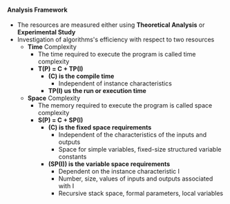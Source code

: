 #### Analysis Framework
* The resources are measured either using **Theoretical Analysis** or **Experimental Study**
* Investigation of algorithms's efficiency with respect to two resources 
	* **Time** Complexity
		* The time required to execute the program is called time complexity 
		* **T(P) = C + TP(I)**
			* **(C) is the compile time** 
				* Independent of instance characteristics 
			* **TP(I) us the run or execution time**
	* **Space** Complexity
		* The memory required to execute the program is called space complexity 
		* **S(P) = C + SP(I)**
			* **(C) is the fixed space requirements**
				* Independent of the characteristics of the inputs and outputs
				* Space for simple variables, fixed-size structured variable constants
			* **(SP(I)) is the variable space requirements**
				* Dependent on the instance characteristic I
				* Number, size, values of inputs and outputs associated with I
				* Recursive stack space, formal parameters, local variables
